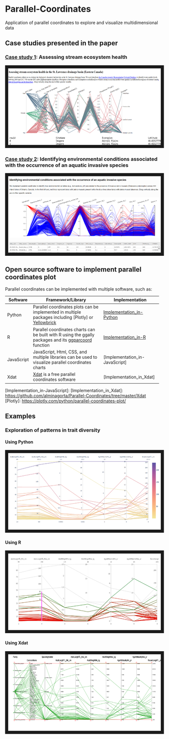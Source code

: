 # Parallel-Coordinates
Application of parallel coordinates to explore and visualize multidimensional data 

## Case studies presented in the paper

### [Case study 1]: Assessing stream ecosystem health 

<a href="http://oalminagorta.byethost7.com/CABIN/index.html" target="_blank"><img src="https://github.com/alminagorta/Parallel-Coordinates/blob/master/Miscellaneous/CaseStudies/Cabin_plot.png" 
alt="IMAGE ALT TEXT HERE" width="500" height="250" border="10" /></a>


### [Case study 2]: Identifying environmental conditions associated with the occurrence of an aquatic invasive species


<a href="http://oalminagorta.byethost7.com/ZebraMussel/index.html" target="_blank"><img src="https://github.com/alminagorta/Parallel-Coordinates/blob/master/Miscellaneous/CaseStudies/ZebraMussel.png" 
alt="IMAGE ALT TEXT HERE" width="500" height="250" border="10" /></a>



[Case study 1]: http://oalminagorta.byethost7.com/CABIN/index.html
[Case study 2]: http://oalminagorta.byethost7.com/ZebraMussel/index.html

 ## Open source software to implement parallel coordinates plot
 Parallel coordinates can be implemented with multiple software, such as:

Software | Framework/Library | Implementation
--- | --- | ---  
Python | Parallel coordinates plots can be implemented in multiple packages including [Plotly] or [Yellowbrick] | [Implementation_in-Python]
R | Parallel coordinates charts can be built with R using the ggally packages and its [ggparcoord] function | [Implementation_in-R]
JavaScript | JavaScript, Html, CSS, and multiple libraries can be used to visualize parallel coordinates charts | [Implementation_in-JavaScript]
Xdat | [Xdat] is a free parallel coordinates software |   [Implementation_in_Xdat] |

[Implementation_in-Python]: https://github.com/alminagorta/Parallel-Coordinates/tree/master/Python
[Implementation_in-R]: https://github.com/alminagorta/Parallel-Coordinates/tree/master/R
[Implementation_in-JavaScript]: 
[Implementation_in_Xdat]: https://github.com/alminagorta/Parallel-Coordinates/tree/master/Xdat
[Plotly]: https://plotly.com/python/parallel-coordinates-plot/

## Examples
### Exploration of patterns in trait diversity
#### Using Python
<a href="https://github.com/alminagorta/Parallel-Coordinates/tree/master/Python" target="_blank"><img src="https://github.com/alminagorta/Parallel-Coordinates/blob/master/Python/Parallel_Plot.png" 
alt="IMAGE ALT TEXT HERE" width="500" height="250" border="10" /></a>

#### Using R
<a href="https://github.com/alminagorta/Parallel-Coordinates/tree/master/R" target="_blank"><img src="https://github.com/alminagorta/Parallel-Coordinates/blob/master/R/Plot_fish_R.png" 
alt="IMAGE ALT TEXT HERE" width="500" height="250" border="10" /></a>

#### Using Xdat
<a href="https://github.com/alminagorta/Parallel-Coordinates/tree/master/Xdat" target="_blank"><img src="https://github.com/alminagorta/Parallel-Coordinates/blob/master/Xdat/fish1.png" 
alt="IMAGE ALT TEXT HERE" width="500" height="250" border="10" /></a>


 [Xdat]: https://www.xdat.org/
 [Yellowbrick]: https://www.scikit-yb.org/en/latest/api/features/pcoords.html
 [ggparcoord]: https://www.r-graph-gallery.com/parallel-plot-ggally.html
[Matlab package]: https://www.mathworks.com/help/matlab/ref/parallelplot.html


